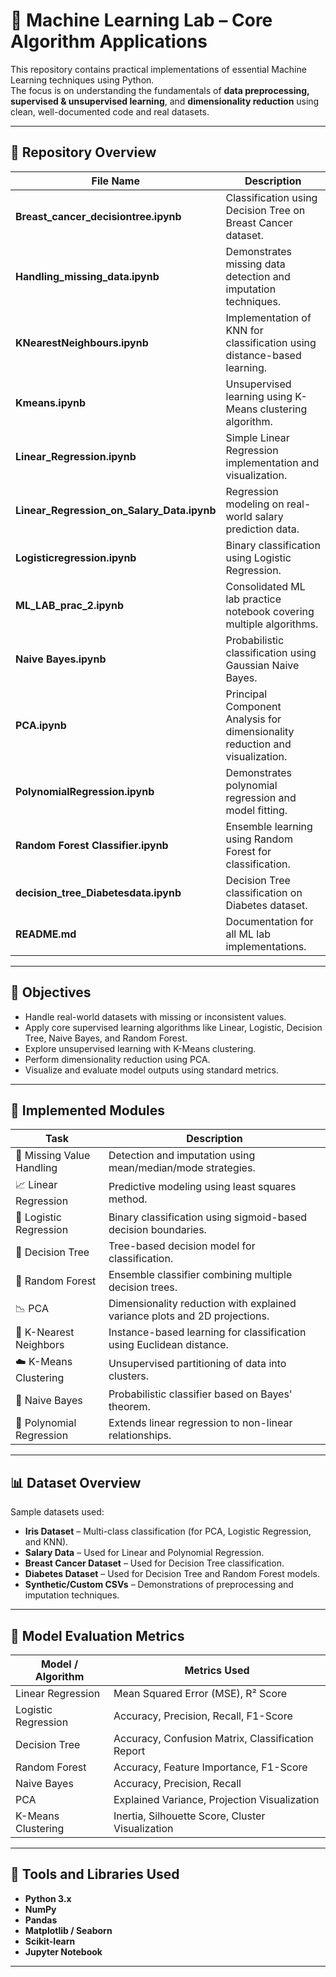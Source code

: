 # 🧠 Machine Learning Lab – Core Algorithm Applications

This repository contains practical implementations of essential Machine Learning techniques using Python.  
The focus is on understanding the fundamentals of **data preprocessing, supervised & unsupervised learning**, and **dimensionality reduction** using clean, well-documented code and real datasets.

---

## 📂 Repository Overview

| File Name | Description |
|------------|-------------|
| **Breast_cancer_decisiontree.ipynb** | Classification using Decision Tree on Breast Cancer dataset. |
| **Handling_missing_data.ipynb** | Demonstrates missing data detection and imputation techniques. |
| **KNearestNeighbours.ipynb** | Implementation of KNN for classification using distance-based learning. |
| **Kmeans.ipynb** | Unsupervised learning using K-Means clustering algorithm. |
| **Linear_Regression.ipynb** | Simple Linear Regression implementation and visualization. |
| **Linear_Regression_on_Salary_Data.ipynb** | Regression modeling on real-world salary prediction data. |
| **Logisticregression.ipynb** | Binary classification using Logistic Regression. |
| **ML_LAB_prac_2.ipynb** | Consolidated ML lab practice notebook covering multiple algorithms. |
| **Naive Bayes.ipynb** | Probabilistic classification using Gaussian Naive Bayes. |
| **PCA.ipynb** | Principal Component Analysis for dimensionality reduction and visualization. |
| **PolynomialRegression.ipynb** | Demonstrates polynomial regression and model fitting. |
| **Random Forest Classifier.ipynb** | Ensemble learning using Random Forest for classification. |
| **decision_tree_Diabetesdata.ipynb** | Decision Tree classification on Diabetes dataset. |
| **README.md** | Documentation for all ML lab implementations. |

---

## 🎯 Objectives

- Handle real-world datasets with missing or inconsistent values.
- Apply core supervised learning algorithms like Linear, Logistic, Decision Tree, Naive Bayes, and Random Forest.
- Explore unsupervised learning with K-Means clustering.
- Perform dimensionality reduction using PCA.
- Visualize and evaluate model outputs using standard metrics.

---

## 🧰 Implemented Modules

| Task                      | Description                                                                 |
|---------------------------|-----------------------------------------------------------------------------|
| 🧼 Missing Value Handling | Detection and imputation using mean/median/mode strategies.                 |
| 📈 Linear Regression      | Predictive modeling using least squares method.                            |
| 🧪 Logistic Regression    | Binary classification using sigmoid-based decision boundaries.             |
| 🌲 Decision Tree          | Tree-based decision model for classification.                              |
| 🌳 Random Forest          | Ensemble classifier combining multiple decision trees.                     |
| 📉 PCA                    | Dimensionality reduction with explained variance plots and 2D projections. |
| 👥 K-Nearest Neighbors    | Instance-based learning for classification using Euclidean distance.        |
| ☁️ K-Means Clustering     | Unsupervised partitioning of data into clusters.                           |
| 🧮 Naive Bayes            | Probabilistic classifier based on Bayes' theorem.                          |
| 🔺 Polynomial Regression  | Extends linear regression to non-linear relationships.                     |

---

## 📊 Dataset Overview

Sample datasets used:
- **Iris Dataset** – Multi-class classification (for PCA, Logistic Regression, and KNN).
- **Salary Data** – Used for Linear and Polynomial Regression.
- **Breast Cancer Dataset** – Used for Decision Tree classification.
- **Diabetes Dataset** – Used for Decision Tree and Random Forest models.
- **Synthetic/Custom CSVs** – Demonstrations of preprocessing and imputation techniques.

---

## 🧪 Model Evaluation Metrics

| Model / Algorithm     | Metrics Used                                     |
|------------------------|--------------------------------------------------|
| Linear Regression      | Mean Squared Error (MSE), R² Score              |
| Logistic Regression    | Accuracy, Precision, Recall, F1-Score           |
| Decision Tree          | Accuracy, Confusion Matrix, Classification Report |
| Random Forest          | Accuracy, Feature Importance, F1-Score          |
| Naive Bayes            | Accuracy, Precision, Recall                     |
| PCA                    | Explained Variance, Projection Visualization    |
| K-Means Clustering     | Inertia, Silhouette Score, Cluster Visualization |

---

## 🧩 Tools and Libraries Used

- **Python 3.x**
- **NumPy**
- **Pandas**
- **Matplotlib / Seaborn**
- **Scikit-learn**
- **Jupyter Notebook**

---
